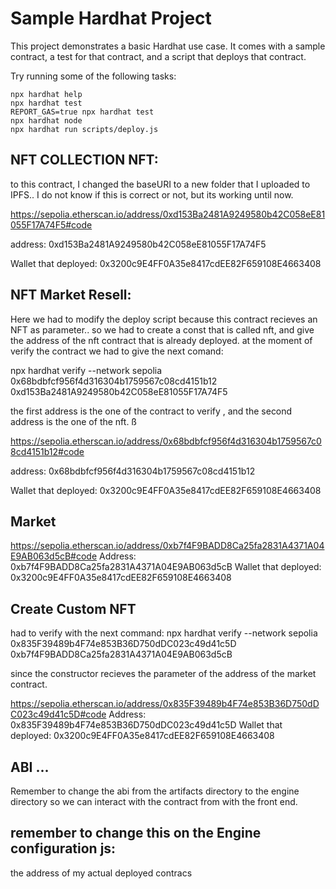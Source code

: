 # Sample Hardhat Project

This project demonstrates a basic Hardhat use case. It comes with a sample contract, a test for that contract, and a script that deploys that contract.

Try running some of the following tasks:

```shell
npx hardhat help
npx hardhat test
REPORT_GAS=true npx hardhat test
npx hardhat node
npx hardhat run scripts/deploy.js
```

## NFT COLLECTION NFT:

to this contract, I changed the baseURI to a new folder that I uploaded to IPFS.. I do not know if this is correct or not, but its working until now.

https://sepolia.etherscan.io/address/0xd153Ba2481A9249580b42C058eE81055F17A74F5#code

address: 0xd153Ba2481A9249580b42C058eE81055F17A74F5

Wallet that deployed: 0x3200c9E4FF0A35e8417cdEE82F659108E4663408

## NFT Market Resell:

Here we had to modify the deploy script because this contract recieves an NFT as parameter.. so we had to create a const that is called nft, and give the address of the nft contract that is already deployed. at the moment of verify the contract we had to give the next comand:

npx hardhat verify --network sepolia 0x68bdbfcf956f4d316304b1759567c08cd4151b12 0xd153Ba2481A9249580b42C058eE81055F17A74F5

the first address is the one of the contract to verify , and the second address is the one of the nft. ß

https://sepolia.etherscan.io/address/0x68bdbfcf956f4d316304b1759567c08cd4151b12#code

address: 0x68bdbfcf956f4d316304b1759567c08cd4151b12

Wallet that deployed: 0x3200c9E4FF0A35e8417cdEE82F659108E4663408

## Market

https://sepolia.etherscan.io/address/0xb7f4F9BADD8Ca25fa2831A4371A04E9AB063d5cB#code
Address: 0xb7f4F9BADD8Ca25fa2831A4371A04E9AB063d5cB
Wallet that deployed: 0x3200c9E4FF0A35e8417cdEE82F659108E4663408

## Create Custom NFT

had to verify with the next command:
npx hardhat verify --network sepolia 0x835F39489b4F74e853B36D750dDC023c49d41c5D 0xb7f4F9BADD8Ca25fa2831A4371A04E9AB063d5cB

since the constructor recieves the parameter of the address of the market contract.

https://sepolia.etherscan.io/address/0x835F39489b4F74e853B36D750dDC023c49d41c5D#code
Address: 0x835F39489b4F74e853B36D750dDC023c49d41c5D
Wallet that deployed: 0x3200c9E4FF0A35e8417cdEE82F659108E4663408

## ABI ...

Remember to change the abi from the artifacts directory to the engine directory so we can interact with the contract from with the front end.

## remember to change this on the Engine configuration js:

the address of my actual deployed contracs

